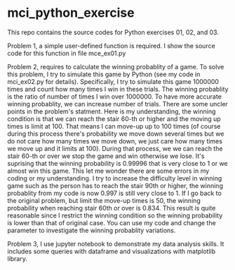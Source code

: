 # mci_python_exercise
This repo contains the source codes for Python exercises 01, 02, and 03.

Problem 1, a simple user-defined function is required. I show the source code for this function in file mce_ex01.py

Problem 2, requires to calculate the winning probablity of a game.
To solve this problem, I try to simulate this game by Python (see my code in mci_ex02.py for details).
Specifically, I try to simulate this game 1000000 times and count how many times I win in these trials. The winning probablity is the ratio of number of times I win over 1000000. To have more accurate winning probablity, we can increase number of trials.
There are some uncler points in the problem's statment. Here is my understanding, the winning condition is that we can reach the stair 60-th or higher and the moving up times is limit at 100. That means I can move-up up to 100 times (of course during this process there's probability we move down several times but we do not care how many times we move down, we just care how many times we move up and it limits at 100). During that process, we we can reach the stair 60-th or over we stop the game and win otherwise we lose.
It's suprising that the winning probability is 0.99996 that is very close to 1 or we almost win this game. 
This let me wonder there are some errors in my coding or my understanding. I try to increase the difficulty level in winning game such as the person has to reach the stair 90th or higher, the winning probablity from my code is now 0.997 is still very close to 1. If I go back to the original problem, but limit the move-up times is 50, the winning probability when reaching stair 60th or over is 0.834. This result is quite reasonable since I restrict the winning condition so the winning probability is lower than that of original case.
You can use my code and change the parameter to investigate the winning probablity variations.

Problem 3, I use jupyter notebook to demonstrate my data analysis skills. It includes some queries with dataframe and visualizations with matplotlib library.
